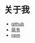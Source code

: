 # 关于我

- [github](https://github.com/xxxsjan)
- [简书](https://www.jianshu.com/u/2b406a3be47b)
- [npm](https://www.npmjs.com/~xsjan)
